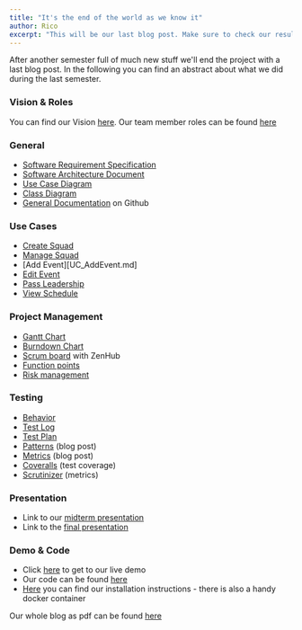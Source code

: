 ```yaml
---
title: "It's the end of the world as we know it"
author: Rico
excerpt: "This will be our last blog post. Make sure to check our results."
---
```


After another semester full of much new stuff we'll end the project with a last blog post.
In the following you can find an abstract about what we did during the last semester.

### Vision & Roles

You can find our Vision [here][vision]. Our team member roles can be found [here][roles]

### General

+ [Software Requirement Specification][SRS]
+ [Software Architecture Document][SAD]
+ [Use Case Diagram][UseCases]
+ [Class Diagram][classDiagram]
+ [General Documentation][GitHubDocumentation]  on Github

### Use Cases

+ [Create Squad][UC_CreateSquad]
+ [Manage Squad][UC_ManageSquad]
+ [Add Event][UC_AddEvent.md]
+ [Edit Event][UC_EditEvent]
+ [Pass Leadership][UC_PassLeadership]
+ [View Schedule][UC_ViewSchedule]
### Project Management

+ [Gantt Chart][gantt]
+ [Burndown Chart][burndown]
+ [Scrum board][zenhubBoard] with ZenHub
+ [Function points][functionPoints]
+ [Risk management][riskMgmt]

### Testing

+ [Behavior][featurefiles]
+ [Test Log][travis]
+ [Test Plan][testPlan]
+ [Patterns][patterns] (blog post)
+ [Metrics][metricsBlog] (blog post)
+ [Coveralls][coveralls] (test coverage)
+ [Scrutinizer][scrutinizer] (metrics)

### Presentation

+ Link to our [midterm presentation][midtermPresentation]
+ Link to the [final presentation][finalPresentation]

### Demo & Code

+ Click [here][liveDemo] to get to our live demo
+ Our code can be found [here][GitHubCode]
+ [Here][installation] you can find our installation instructions - there is also a handy docker container

Our whole blog as pdf can be found [here][pdfBlog]

<!-- link definitions -->

[SRS]: https://github.com/PalatinCoder/SquadIT.WebApp/blob/master/Documentation/SRS.md
[SAD]: https://github.com/PalatinCoder/SquadIT.WebApp/blob/master/Documentation/SAD.md
[UseCases]: https://github.com/PalatinCoder/SquadIT.WebApp/blob/master/Documentation/overall_ucd.png
[GitHubDocumentation]: https://github.com/PalatinCoder/SquadIT.WebApp/tree/master/Documentation
[GitHubCode]: https://github.com/PalatinCoder/SquadIT.WebApp
[gantt]: http://squadit.jan-sl.de/images/gantt_chart_new.png
[featurefiles]: https://github.com/PalatinCoder/SquadIT.WebApp/tree/master/Tests/Behavior/Features
[travis]: https://travis-ci.org/PalatinCoder/SquadIT.WebApp
[liveDemo]: https://squadit-service.jan-sl.de
[zenhubBoard]: https://github.com/PalatinCoder/SquadIT.WebApp#boards
[burndown]: https://github.com/PalatinCoder/SquadIT.WebApp/blob/master/Documentation/SAD.md#reports?report=burndown
[classDiagram]: https://github.com/PalatinCoder/SquadIT.WebApp/blob/master/Documentation/Classdiagram.png
[website]: http://squadit.jan-sl.de/
[blog]: http://squadit.jan-sl.de/blog/
[vision]: http://squadit.jan-sl.de/blog/vision/
[roles]: http://squadit.jan-sl.de/blog/technology-and-team-roles/
[functionPoints]: https://github.com/PalatinCoder/SquadIT.WebApp/blob/master/Documentation/Functionpoints/FP_Calculation.pdf
[midtermPresentation]: https://github.com/PalatinCoder/SquadIT.WebApp/blob/master/Documentation/Presentations/SquadIT.pptx
[finalPresentation]: https://github.com/PalatinCoder/SquadIT.WebApp/blob/master/Documentation/Presentations/SquadIT-Final.pptx
[installation]: https://github.com/PalatinCoder/SquadIT.WebApp/blob/master/README.md#docker
[pdfBlog]: https://github.com/PalatinCoder/SquadIT.WebApp/blob/master/Documentation/blog.pdf
[riskMgmt]: https://github.com/PalatinCoder/SquadIT.WebApp/blob/master/Documentation/RiskAnalysis.xlsx
[testPlan]: https://github.com/PalatinCoder/SquadIT.WebApp/blob/master/Documentation/Testplan/Testplan.pdf
[UC_CreateSquad]: https://github.com/PalatinCoder/SquadIT.WebApp/blob/master/Documentation/UC_CreateSquad.md
[UC_ManageSquad]: https://github.com/PalatinCoder/SquadIT.WebApp/blob/master/Documentation/UC_ManageSquad.md
[UC_AddEvent]: https://github.com/PalatinCoder/SquadIT.WebApp/blob/master/Documentation/UC_AddEvent.md
[UC_EditEvent]: https://github.com/PalatinCoder/SquadIT.WebApp/blob/master/Documentation/UC_EditEvent.md
[UC_PassLeadership]: https://github.com/PalatinCoder/SquadIT.WebApp/blob/master/Documentation/UC_PassLeadership.md
[UC_ViewSchedule]: https://github.com/PalatinCoder/SquadIT.WebApp/blob/master/Documentation/UC_ViewSchedule.md
[metricsBlog]: http://squadit.jan-sl.de/blog/metrics/
[coveralls]: https://coveralls.io/github/PalatinCoder/SquadIT.WebApp?branch=master
[scrutinizer]: https://scrutinizer-ci.com/g/PalatinCoder/SquadIT.WebApp/?branch=master
[patterns]: http://squadit.jan-sl.de/blog/pattern/
